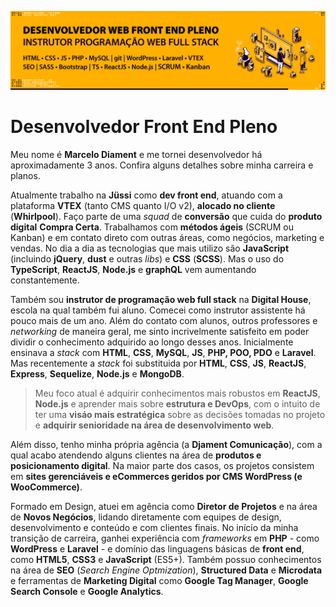![](https://raw.githubusercontent.com/Marcelo-Diament/Marcelo-Diament/master/img/banner-topo.png)

# Desenvolvedor Front End Pleno

Meu nome é **Marcelo Diament** e me tornei desenvolvedor há aproximadamente 3 anos. Confira alguns detalhes sobre minha carreira e planos.

Atualmente trabalho na **Jüssi** como **dev front end**, atuando com a plataforma **VTEX** (tanto CMS quanto I/O v2), **alocado no cliente** (**Whirlpool**). Faço parte de uma _squad_ de **conversão** que cuida do **produto digital** **Compra Certa**. Trabalhamos com **métodos ágeis** (SCRUM ou Kanban) e em contato direto com outras áreas, como negócios, marketing e vendas. No dia a dia as tecnologias que mais utilizo são **JavaScript** (incluindo **jQuery**, **dust** e outras _libs_) e **CSS** (**SCSS**). Mas o uso do **TypeScript**, **ReactJS**, **Node.js** e **graphQL** vem aumentando constantemente.

Também sou **instrutor de programação web full stack** na **Digital House**, escola na qual também fui aluno. Comecei como instrutor assistente há pouco mais de um ano. Além do contato com alunos, outros professores e _networking_ de maneira geral, me sinto incrivelmente satisfeito em poder dividir o conhecimento adquirido ao longo desses anos. Inicialmente ensinava a _stack_ com **HTML**, **CSS**, **MySQL**, **JS**, **PHP, POO, PDO** e **Laravel**. Mas recentemente a _stack_ foi substituida por **HTML**, **CSS**, **JS**, **ReactJS**, **Express**, **Sequelize**, **Node.js** e **MongoDB**.

> Meu foco atual é adquirir conhecimentos mais robustos em **ReactJS**, **Node.js** e aprender mais sobre **estrutura e DevOps**, com o intuito de ter uma **visáo mais estratégica** sobre as decisões tomadas no projeto e **adquirir senioridade na área de desenvolvimento web**.

Além disso, tenho minha própria agência (a **Djament Comunicação**), com a qual acabo atendendo alguns clientes na área de **produtos e posicionamento digital**. Na maior parte dos casos, os projetos consistem em **sites gerenciáveis e eCommerces geridos por CMS WordPress (e WooCommerce)**.

Formado em Design, atuei em agência como **Diretor de Projetos** e na área de **Novos Negócios**, lidando diretamente com equipes de design, desenvolvimento e conteúdo e com clientes finais. No início da minha transição de carreira, ganhei experiência com _frameworks_ em **PHP** - como **WordPress** e **Laravel** - e domínio das linguagens básicas de **front end**, como **HTML5**, **CSS3** e **JavaScript** (ES5+). Também possuo conhecimentos na área de **SEO** (_Search Engine Optmization_), **Structured Data** e **Microdata** e ferramentas de **Marketing Digital** como **Google Tag Manager**, **Google Search Console** e **Google Analytics**.

